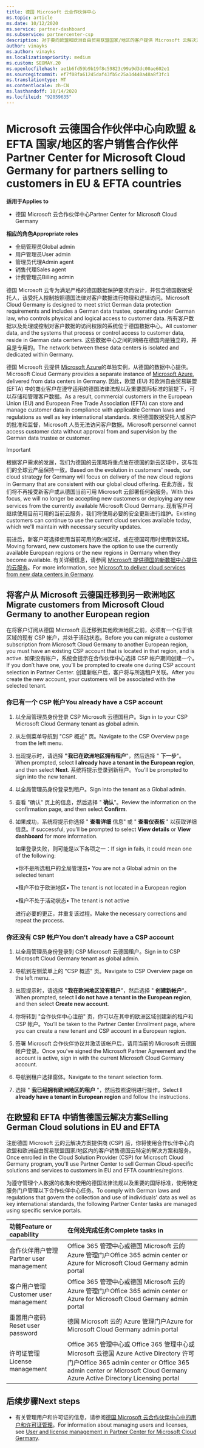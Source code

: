 ```yaml
---
title: 德国 Microsoft 云合作伙伴中心
ms.topic: article
ms.date: 10/12/2020
ms.service: partner-dashboard
ms.subservice: partnercenter-csp
description: 对于要向欧盟和欧洲自由贸易联盟国家/地区的客户提供 Microsoft 云解决方案的 Microsoft 合作伙伴来说，德国 Microsoft 云合作伙伴中心是其业务门户。
author: vinayks
ms.author: vinayks
ms.localizationpriority: medium
ms.custom: SEOMAY.20
ms.openlocfilehash: ae1b6fd59b9b19f8c59823c99a9d3dc00ae602e1
ms.sourcegitcommit: ef7f08fa61245daf43fb5c25a1d440a48a8f3fc1
ms.translationtype: MT
ms.contentlocale: zh-CN
ms.lasthandoff: 10/14/2020
ms.locfileid: "92059635"
---
```

# <a name="partner-center-for-microsoft-cloud-germany-for-partners-selling-to-customers-in-eu--efta-countries"></a><span data-ttu-id="aabec-103">Microsoft 云德国合作伙伴中心向欧盟 & EFTA 国家/地区的客户销售合作伙伴</span><span class="sxs-lookup"><span data-stu-id="aabec-103">Partner Center for Microsoft Cloud Germany for partners selling to customers in EU & EFTA countries</span></span>

<span data-ttu-id="aabec-104">**适用于**</span><span class="sxs-lookup"><span data-stu-id="aabec-104">**Applies to**</span></span>

-  <span data-ttu-id="aabec-105">德国 Microsoft 云合作伙伴中心</span><span class="sxs-lookup"><span data-stu-id="aabec-105">Partner Center for Microsoft Cloud Germany</span></span>

<span data-ttu-id="aabec-106">**相应的角色**</span><span class="sxs-lookup"><span data-stu-id="aabec-106">**Appropriate roles**</span></span>

- <span data-ttu-id="aabec-107">全局管理员</span><span class="sxs-lookup"><span data-stu-id="aabec-107">Global admin</span></span>
- <span data-ttu-id="aabec-108">用户管理员</span><span class="sxs-lookup"><span data-stu-id="aabec-108">User admin</span></span>
- <span data-ttu-id="aabec-109">管理员代理</span><span class="sxs-lookup"><span data-stu-id="aabec-109">Admin agent</span></span>
- <span data-ttu-id="aabec-110">销售代理</span><span class="sxs-lookup"><span data-stu-id="aabec-110">Sales agent</span></span>
- <span data-ttu-id="aabec-111">计费管理员</span><span class="sxs-lookup"><span data-stu-id="aabec-111">Billing admin</span></span>

<span data-ttu-id="aabec-112">德国 Microsoft 云专为满足严格的德国数据保护要求而设计，并包含德国数据受托人，该受托人控制按照德国法律对客户数据进行物理和逻辑访问。</span><span class="sxs-lookup"><span data-stu-id="aabec-112">Microsoft Cloud Germany is designed to meet strict German data protection requirements and includes a German data trustee, operating under German law, who controls physical and logical access to customer data.</span></span> <span data-ttu-id="aabec-113">所有客户数据以及处理或控制对客户数据的访问权限的系统位于德国数据中心。</span><span class="sxs-lookup"><span data-stu-id="aabec-113">All customer data, and the systems that process or control access to customer data, reside in German data centers.</span></span> <span data-ttu-id="aabec-114">这些数据中心之间的网络在德国内是独立的，并且是专用的。</span><span class="sxs-lookup"><span data-stu-id="aabec-114">The network between these data centers is isolated and dedicated within Germany.</span></span>

<span data-ttu-id="aabec-115">德国 Microsoft 云提供 [Microsoft Azure](https://go.microsoft.com/fwlink/?linkid=847992)的单独实例，从德国的数据中心提供。</span><span class="sxs-lookup"><span data-stu-id="aabec-115">Microsoft Cloud Germany provides a separate instance of [Microsoft Azure](https://go.microsoft.com/fwlink/?linkid=847992), delivered from data centers in Germany.</span></span> <span data-ttu-id="aabec-116">因此，欧盟 (EU) 和欧洲自由贸易联盟 (EFTA) 中的商业客户在遵守适用的德国法律法规以及重要国际标准的前提下，可以存储和管理客户数据。</span><span class="sxs-lookup"><span data-stu-id="aabec-116">As a result, commercial customers in the European Union (EU) and European Free Trade Association (EFTA) can store and manage customer data in compliance with applicable German laws and regulations as well as key international standards.</span></span> <span data-ttu-id="aabec-117">未经德国数据受托人或客户的批准和监督，Microsoft 人员无法访问客户数据。</span><span class="sxs-lookup"><span data-stu-id="aabec-117">Microsoft personnel cannot access customer data without approval from and supervision by the German data trustee or customer.</span></span>

> [!IMPORTANT]
> <span data-ttu-id="aabec-118">根据客户需求的发展，我们为德国的云策略将重点放在德国的新云区域中，这与我们的全球云产品保持一致。</span><span class="sxs-lookup"><span data-stu-id="aabec-118">Based on the evolution in customers' needs, our cloud strategy for Germany will focus on delivery of the new cloud regions in Germany that are consistent with our global cloud offering.</span></span> <span data-ttu-id="aabec-119">在此方面，我们将不再接受新客户或从德国当前可用 Microsoft 云部署任何新服务。</span><span class="sxs-lookup"><span data-stu-id="aabec-119">With this focus, we will no longer be accepting new customers or deploying any new services from the currently available Microsoft Cloud Germany.</span></span> <span data-ttu-id="aabec-120">现有客户可继续使用目前可用的当前云服务，我们将使用必要的安全更新进行维护。</span><span class="sxs-lookup"><span data-stu-id="aabec-120">Existing customers can continue to use the current cloud services available today, which we'll maintain with necessary security updates.</span></span>
>
> <span data-ttu-id="aabec-121">前进后，新客户可选择使用当前可用的欧洲区域，或在德国可用时使用新区域。</span><span class="sxs-lookup"><span data-stu-id="aabec-121">Moving forward, new customers have the option to use the currently available European regions or the new regions in Germany when they become available.</span></span> <span data-ttu-id="aabec-122">有关详细信息，请参阅 [Microsoft 提供德国的新数据中心提供的云服务](https://news.microsoft.com/europe/2018/08/31/microsoft-to-deliver-cloud-services-from-new-datacentres-in-germany-in-2019-to-meet-evolving-customer-needs/)。</span><span class="sxs-lookup"><span data-stu-id="aabec-122">For more information, see [Microsoft to deliver cloud services from new data centers in Germany](https://news.microsoft.com/europe/2018/08/31/microsoft-to-deliver-cloud-services-from-new-datacentres-in-germany-in-2019-to-meet-evolving-customer-needs/).</span></span> 

## <a name="migrate-customers-from-microsoft-cloud-germany-to-another-european-region"></a><span data-ttu-id="aabec-123">将客户从 Microsoft 云德国迁移到另一欧洲地区</span><span class="sxs-lookup"><span data-stu-id="aabec-123">Migrate customers from Microsoft Cloud Germany to another European region</span></span>

<span data-ttu-id="aabec-124">在将客户订阅从德国 Microsoft 云迁移到其他欧洲地区之前，必须有一个位于该区域的现有 CSP 帐户，并处于活动状态。</span><span class="sxs-lookup"><span data-stu-id="aabec-124">Before you can migrate a customer subscription from Microsoft Cloud Germany to another European region, you must have an existing CSP account that is located in that region, and is active.</span></span> <span data-ttu-id="aabec-125">如果没有帐户，系统会提示在合作伙伴中心选择 CSP 帐户期间创建一个。</span><span class="sxs-lookup"><span data-stu-id="aabec-125">If you don’t have one, you’ll be prompted to create one during CSP account selection in Partner Center.</span></span> <span data-ttu-id="aabec-126">创建新帐户后，客户将与所选租户关联。</span><span class="sxs-lookup"><span data-stu-id="aabec-126">After you create the new account, your customers will be associated with the selected tenant.</span></span>

### <a name="you-already-have-a-csp-account"></a><span data-ttu-id="aabec-127">你已有一个 CSP 帐户</span><span class="sxs-lookup"><span data-stu-id="aabec-127">You already have a CSP account</span></span>

1. <span data-ttu-id="aabec-128">以全局管理员身份登录 CSP Microsoft 云德国租户。</span><span class="sxs-lookup"><span data-stu-id="aabec-128">Sign in to your CSP Microsoft Cloud Germany tenant as global admin.</span></span>

1. <span data-ttu-id="aabec-129">从左侧菜单导航到 "CSP 概述" 页。</span><span class="sxs-lookup"><span data-stu-id="aabec-129">Navigate to the CSP Overview page from the left menu.</span></span>
 
1. <span data-ttu-id="aabec-130">出现提示时，请选择 **"我已在欧洲地区拥有租户**"，然后选择 " **下一步**"。</span><span class="sxs-lookup"><span data-stu-id="aabec-130">When prompted, select **I already have a tenant in the European region**, and then select **Next**.</span></span> <span data-ttu-id="aabec-131">系统将提示登录到新租户。</span><span class="sxs-lookup"><span data-stu-id="aabec-131">You’ll be prompted to sign into the new tenant.</span></span> 

1. <span data-ttu-id="aabec-132">以全局管理员身份登录到租户。</span><span class="sxs-lookup"><span data-stu-id="aabec-132">Sign into the tenant as a Global admin.</span></span>
 
1. <span data-ttu-id="aabec-133">查看 "确认" 页上的信息，然后选择 " **确认**"。</span><span class="sxs-lookup"><span data-stu-id="aabec-133">Review the information on the confirmation page, and then select **Confirm**.</span></span>
 
6.  <span data-ttu-id="aabec-134">如果成功，系统将提示你选择 " **查看详细** 信息" 或 " **查看仪表板** " 以获取详细信息。</span><span class="sxs-lookup"><span data-stu-id="aabec-134">If successful, you’ll be prompted to select **View details** or **View dashboard** for more information.</span></span> 

    <span data-ttu-id="aabec-135">如果登录失败，则可能是以下各项之一：</span><span class="sxs-lookup"><span data-stu-id="aabec-135">If sign in fails, it could mean one of the following:</span></span>
    
    <span data-ttu-id="aabec-136">•你不是所选租户的全局管理员</span><span class="sxs-lookup"><span data-stu-id="aabec-136">• You are not a Global admin on the selected tenant</span></span>
    
    <span data-ttu-id="aabec-137">•租户不位于欧洲地区</span><span class="sxs-lookup"><span data-stu-id="aabec-137">• The tenant is not located in a European region</span></span>
    
    <span data-ttu-id="aabec-138">•租户不处于活动状态</span><span class="sxs-lookup"><span data-stu-id="aabec-138">• The tenant is not active</span></span>

    <span data-ttu-id="aabec-139">进行必要的更正，并重复该过程。</span><span class="sxs-lookup"><span data-stu-id="aabec-139">Make the necessary corrections and repeat the process.</span></span> 

### <a name="you-dont-already-have-a-csp-account"></a><span data-ttu-id="aabec-140">你还没有 CSP 帐户</span><span class="sxs-lookup"><span data-stu-id="aabec-140">You don't already have a CSP account</span></span>

1. <span data-ttu-id="aabec-141">以全局管理员身份登录到 CSP Microsoft 云德国租户。</span><span class="sxs-lookup"><span data-stu-id="aabec-141">Sign in to CSP Microsoft Cloud Germany tenant as global admin.</span></span>

1. <span data-ttu-id="aabec-142">导航到左侧菜单上的 "CSP 概述" 页。</span><span class="sxs-lookup"><span data-stu-id="aabec-142">Navigate to CSP Overview page on the left menu.</span></span>
<span data-ttu-id="aabec-143">.</span><span class="sxs-lookup"><span data-stu-id="aabec-143">.</span></span> 
1. <span data-ttu-id="aabec-144">出现提示时，请选择 **"我在欧洲地区没有租户**"，然后选择 " **创建新帐户**"。</span><span class="sxs-lookup"><span data-stu-id="aabec-144">When prompted, select **I do not have a tenant in the European region**, and then select **Create new account**.</span></span> 
 
1. <span data-ttu-id="aabec-145">你将转到 "合作伙伴中心注册" 页，你可以在其中的欧洲区域创建新的租户和 CSP 帐户。</span><span class="sxs-lookup"><span data-stu-id="aabec-145">You’ll be taken to the Partner Center Enrollment page, where you can create a new tenant and CSP account in a European region.</span></span>
  
5. <span data-ttu-id="aabec-146">签署 Microsoft 合作伙伴协议并激活该帐户后，请用当前的 Microsoft 云德国帐户登录。</span><span class="sxs-lookup"><span data-stu-id="aabec-146">Once you’ve signed the Microsoft Partner Agreement and the account is active, sign in with the current Microsoft Cloud Germany account.</span></span>

6. <span data-ttu-id="aabec-147">导航到租户选择窗体。</span><span class="sxs-lookup"><span data-stu-id="aabec-147">Navigate to the tenant selection form.</span></span>

7. <span data-ttu-id="aabec-148">选择 " **我已经拥有欧洲地区的租户** "，然后按照说明进行操作。</span><span class="sxs-lookup"><span data-stu-id="aabec-148">Select **I already have a tenant in European region** and follow the instructions.</span></span>


## <a name="selling-german-cloud-solutions-in-eu-and-efta"></a><span data-ttu-id="aabec-149">在欧盟和 EFTA 中销售德国云解决方案</span><span class="sxs-lookup"><span data-stu-id="aabec-149">Selling German Cloud solutions in EU and EFTA</span></span>

<span data-ttu-id="aabec-150">注册德国 Microsoft 云的云解决方案提供商 (CSP) 后，你将使用合作伙伴中心向欧盟和欧洲自由贸易联盟国家/地区内的客户销售德国云特定的解决方案和服务。</span><span class="sxs-lookup"><span data-stu-id="aabec-150">Once enrolled in the Cloud Solution Provider (CSP) for Microsoft Cloud Germany program, you'll use Partner Center to sell German Cloud-specific solutions and services to customers in EU and EFTA countries/regions.</span></span>

<span data-ttu-id="aabec-151">为遵守管理个人数据的收集和使用的德国法律法规以及重要的国际标准，使用特定服务门户管理以下合作伙伴中心任务。</span><span class="sxs-lookup"><span data-stu-id="aabec-151">To comply with German laws and regulations that govern the collection and use of individuals' data as well as key international standards, the following Partner Center tasks are managed using specific service portals.</span></span>

<span data-ttu-id="aabec-152">功能</span><span class="sxs-lookup"><span data-stu-id="aabec-152">Feature or capability</span></span> | <span data-ttu-id="aabec-153">在何处完成任务</span><span class="sxs-lookup"><span data-stu-id="aabec-153">Complete tasks in</span></span>
:--- | :---
<span data-ttu-id="aabec-154">合作伙伴用户管理</span><span class="sxs-lookup"><span data-stu-id="aabec-154">Partner user management</span></span> | <span data-ttu-id="aabec-155">Office 365 管理中心或德国 Microsoft 云的 Azure 管理门户</span><span class="sxs-lookup"><span data-stu-id="aabec-155">Office 365 admin center or Azure for Microsoft Cloud Germany admin portal</span></span>
<span data-ttu-id="aabec-156">客户用户管理</span><span class="sxs-lookup"><span data-stu-id="aabec-156">Customer user management</span></span> | <span data-ttu-id="aabec-157">Office 365 管理中心或德国 Microsoft 云的 Azure 管理门户</span><span class="sxs-lookup"><span data-stu-id="aabec-157">Office 365 admin center or Azure for Microsoft Cloud Germany admin portal</span></span>
<span data-ttu-id="aabec-158">重置用户密码</span><span class="sxs-lookup"><span data-stu-id="aabec-158">Reset user password</span></span> | <span data-ttu-id="aabec-159">德国 Microsoft 云的 Azure 管理门户</span><span class="sxs-lookup"><span data-stu-id="aabec-159">Azure for Microsoft Cloud Germany admin portal</span></span>
<span data-ttu-id="aabec-160">许可证管理</span><span class="sxs-lookup"><span data-stu-id="aabec-160">License management</span></span> | <span data-ttu-id="aabec-161">Office 365 管理中心或 Office 365 管理中心或 Microsoft 云德国 Azure Active Directory 许可门户</span><span class="sxs-lookup"><span data-stu-id="aabec-161">Office 365 admin center or Office 365 admin center or Microsoft Cloud Germany Azure Active Directory Licensing portal</span></span>

## <a name="next-steps"></a><span data-ttu-id="aabec-162">后续步骤</span><span class="sxs-lookup"><span data-stu-id="aabec-162">Next steps</span></span>

- <span data-ttu-id="aabec-163">有关管理用户和许可证的信息，请参阅[德国 Microsoft 云合作伙伴中心中的用户和许可证管理](user-management-in-partner-center-for-microsoft-cloud-germany.md)。</span><span class="sxs-lookup"><span data-stu-id="aabec-163">For information about managing users and licenses, see [User and license management in Partner Center for Microsoft Cloud Germany](user-management-in-partner-center-for-microsoft-cloud-germany.md).</span></span>

